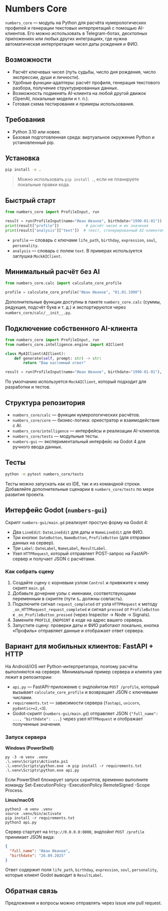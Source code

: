 ﻿# Numbers Core

`numbers_core` — модуль на Python для расчёта нумерологических профилей и генерации текстовых интерпретаций с помощью AI-клиентов. Его можно использовать в Telegram-ботах, десктопных приложениях или любых других интеграциях, где нужна автоматическая интерпретация чисел даты рождения и ФИО.

## Возможности

- Расчёт ключевых чисел (путь судьбы, число дня рождения, число экспрессии, души и личности).
- Удобные функции-адаптеры: расчёт профиля, генерация текстового разбора, получение структурированных данных.
- Возможность подменять AI-клиента на любой другой движок (OpenAI, локальные модели и т. п.).
- Готовая схема тестирования и примеры использования.

## Требования

- Python 3.10 или новее.
- Базовая подготовленная среда: виртуальное окружение Python и установленный pip.

## Установка

```bash
pip install -e .
```

> Можно использовать `pip install .`, если не планируете локальные правки кода.

## Быстрый старт

```python
from numbers_core import ProfileInput, run

result = run(ProfileInput(name="Иван Иванов", birthdate="1990-01-01"))
print(result["profile"])            # расчёт чисел и их значения
print(result["analysis"]["text"])  # текст, сгенерированный AI-клиентом
```

- `profile` — словарь с ключами `life_path`, `birthday`, `expression`, `soul`, `personality`.
- `analysis` — словарь с полем `text`. В примерах используется заглушка `MockAIClient`.

## Минимальный расчёт без AI

```python
from numbers_core.calc import calculate_core_profile

profile = calculate_core_profile("Иван Иванов", "01.01.1990")
```

Дополнительные функции доступны в пакете `numbers_core.calc` (суммы, редукция, подсчёт букв и т. д.) и экспортируются через `numbers_core/calc/__init__.py`.

## Подключение собственного AI-клиента

```python
from numbers_core import ProfileInput, run
from numbers_core.intelligence.engine import AIClient

class MyAIClient(AIClient):
    def generate(self, prompt: str) -> str:
        return "Ваш кастомный ответ"

result = run(ProfileInput(name="Иван Иванов", birthdate="1990-01-01"), ai=MyAIClient())
```

По умолчанию используется `MockAIClient`, который подходит для разработки и тестов.

## Структура репозитория

- `numbers_core/calc` — функции нумерологических расчётов.
- `numbers_core/core` — бизнес-логика: оркестратор и взаимодействие с AI.
- `numbers_core/intelligence` — интерфейсы и реализации AI-клиентов.
- `numbers_core/tests` — модульные тесты.
- `numbers-gui` — экспериментальный интерфейс на Godot 4 для ручного ввода данных.

## Тесты

```bash
python -m pytest numbers_core/tests
```

Тесты можно запускать как из IDE, так и из командной строки. Добавляйте дополнительные сценарии в `numbers_core/tests` по мере развития проекта.

## Интерфейс Godot (`numbers-gui`)

Скрипт `numbers-gui/main.gd` реализует простую форму на Godot 4:

- Два `LineEdit`: `DateLineEdit` для даты и `NameLineEdit` для ФИО.
- Три кнопки: `DateButton`, `NameButton`, `ProfileButton` (для отправки данных на сервер).
- Три `Label`: `DateLabel`, `NameLabel`, `ResultLabel`.
- Узел `HTTPRequest`, который отправляет POST-запрос на FastAPI-сервер и получает JSON с расчётами.

### Как собрать сцену

1. Создайте сцену с корневым узлом `Control` и привяжите к нему скрипт `main.gd`.
2. Добавьте дочерние узлы с именами, соответствующими переменным в скрипте (пути `$…` должны совпасть).
3. Подключите сигнал `request_completed` от узла `HTTPRequest` к методу `_on_HTTPRequest_request_completed` и сигнал `pressed` от `ProfileButton` к `_on_ProfileButton_pressed` (через Inspector → Node → Signals).
4. Замените `PROFILE_ENDPOINT` в коде на адрес вашего сервера.
5. Запустите сцену: проверки даты и ФИО работают локально, кнопка «Профиль» отправляет данные и отображает ответ сервера.

## Вариант для мобильных клиентов: FastAPI + HTTP

На Android/iOS нет Python-интерпретатора, поэтому расчёты выполняются на сервере. Минимальный пример сервера и клиента уже лежит в репозитории:

- `api.py` — FastAPI-приложение с эндпойнтом `POST /profile`, который вызывает `calculate_core_profile` и возвращает JSON с ключевыми числами.
- `requirements.txt` — зависимости сервера (`fastapi`, `uvicorn`, `pydantic>=2,<3`).
- Godot-скрипт (`numbers-gui/main.gd`) отправляет JSON `{"full_name": ..., "birthdate": ...}` через узел `HTTPRequest` и отображает полученные значения.

### Запуск сервера

**Windows (PowerShell)**

    py -3 -m venv .venv
    .\.venv\Scripts\Activate.ps1
    .\.venv\Scripts\python.exe -m pip install -r requirements.txt
    .\.venv\Scripts\python.exe api.py

Если PowerShell блокирует запуск скриптов, временно выполните команду Set-ExecutionPolicy -ExecutionPolicy RemoteSigned -Scope Process.

**Linux/macOS**

    python3 -m venv .venv
    source .venv/bin/activate
    pip install -r requirements.txt
    python3 api.py

Сервер стартует на `http://0.0.0.0:8000`, эндпойнт `POST /profile` принимает JSON вида:

```json
{
  "full_name": "Иван Иванов",
  "birthdate": "26.09.2025"
}
```

Ответ содержит поля `life_path`, `birthday`, `expression`, `soul`, `personality`, которые клиент Godot выводит в `ResultLabel`.

## Обратная связь

Предложения и вопросы можно отправлять через issue или pull request.
